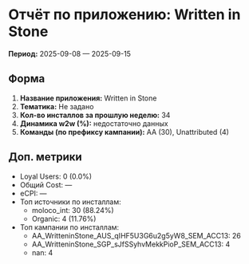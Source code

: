 # Отчёт по приложению: Written in Stone

**Период:** 2025-09-08 — 2025-09-15

## Форма
1. **Название приложения:** Written in Stone
2. **Тематика:** Не задано
3. **Кол-во инсталлов за прошлую неделю:** 34
4. **Динамика w2w (%):** недостаточно данных
5. **Команды (по префиксу кампании):** AA (30), Unattributed (4)

## Доп. метрики
- Loyal Users: 0 (0.0%)
- Общий Cost: —
- eCPI: —
- Топ источники по инсталлам:
  - moloco_int: 30 (88.24%)
  - Organic: 4 (11.76%)
- Топ кампании по инсталлам:
  - AA_WritteninStone_AUS_qIHF5U3G6u2g5yW8_SEM_ACC13: 26
  - AA_WritteninStone_SGP_sJfSSyhvMekkPioP_SEM_ACC13: 4
  - nan: 4
